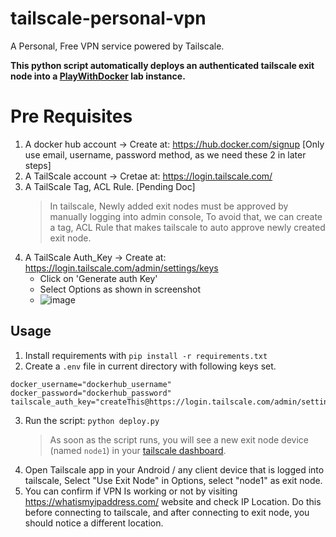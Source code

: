 # tailscale-personal-vpn
A Personal, Free VPN service powered by Tailscale.

**This python script automatically deploys an authenticated tailscale exit node into a [PlayWithDocker](https://labs.play-with-docker.com/) lab instance.**

# Pre Requisites

1. A docker hub account -> Create at: https://hub.docker.com/signup [Only use email, username, password method, as we need these 2 in later steps]
2. A TailScale account -> Cretae at: https://login.tailscale.com/
3. A TailScale Tag, ACL Rule. [Pending Doc]
   > In tailscale, Newly added exit nodes must be approved by manually logging into admin console, To avoid that, we can create a tag, ACL Rule that makes tailscale to auto approve newly created exit node.
4. A TailScale Auth_Key -> Create at: https://login.tailscale.com/admin/settings/keys
   - Click on 'Generate auth Key'
   - Select Options as shown in screenshot
   - ![image](https://github.com/adithyaamara/tailscale-personal-vpn/assets/86059202/a05ef750-6554-4c32-94dc-66b4e4ff08b3)

## Usage

1. Install requirements with `pip install -r requirements.txt`
2. Create a `.env` file in current directory with following keys set.
```env
docker_username="dockerhub_username"
docker_password="dockerhub_password"
tailscale_auth_key="createThis@https://login.tailscale.com/admin/settings/keys"
```
3. Run the script: `python deploy.py`
   > As soon as the script runs, you will see a new exit node device (named `node1`) in your [tailscale dashboard](https://login.tailscale.com/admin/machines).
4. Open Tailscale app in your Android / any client device that is logged into tailscale, Select "Use Exit Node" in Options, select "node1" as exit node.
5. You can confirm if VPN Is working or not by visiting https://whatismyipaddress.com/ website and check IP Location. Do this before connecting to tailscale, and after connecting to exit node, you should notice a different location.
